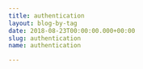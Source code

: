 ```yaml
---
title: authentication
layout: blog-by-tag
date: 2018-08-23T00:00:00.000+00:00
slug: authentication
name: authentication

---
```

